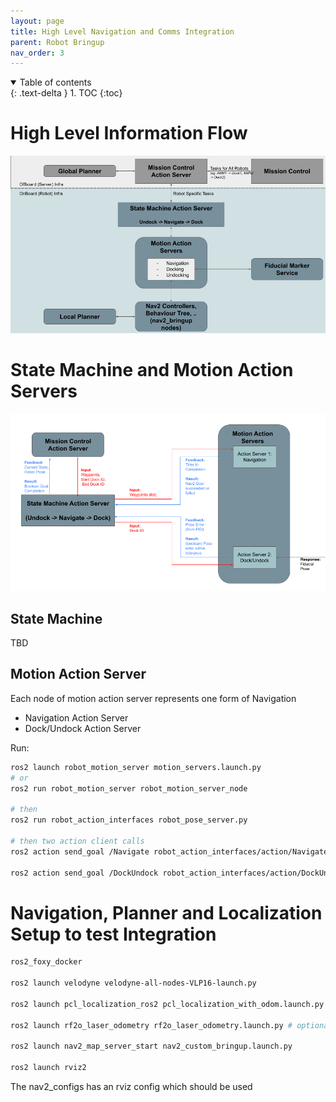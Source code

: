```yaml
---
layout: page
title: High Level Navigation and Comms Integration
parent: Robot Bringup
nav_order: 3
---
```


<details open markdown="block">
  <summary>
    Table of contents
  </summary>
  {: .text-delta }
1. TOC
{:toc}
</details>

# High Level Information Flow

![](/images/robot_bringup/High%20Level.png)

# State Machine and Motion Action Servers

![](/images/robot_bringup/Low_level.png)

## State Machine

TBD

## Motion Action Server

Each node of motion action server represents one form of Navigation

- Navigation Action Server
- Dock/Undock Action Server

Run:

```bash
ros2 launch robot_motion_server motion_servers.launch.py
# or
ros2 run robot_motion_server robot_motion_server_node

# then
ros2 run robot_action_interfaces robot_pose_server.py

# then two action client calls
ros2 action send_goal /Navigate robot_action_interfaces/action/Navigate "{secs: 1.0}"

ros2 action send_goal /DockUndock robot_action_interfaces/action/DockUndock "{secs: 1.0}"
```


# Navigation, Planner and Localization Setup to test Integration

```bash
ros2_foxy_docker

ros2 launch velodyne velodyne-all-nodes-VLP16-launch.py

ros2 launch pcl_localization_ros2 pcl_localization_with_odom.launch.py

ros2 launch rf2o_laser_odometry rf2o_laser_odometry.launch.py # optional

ros2 launch nav2_map_server_start nav2_custom_bringup.launch.py

ros2 launch rviz2
```

The nav2_configs has an rviz config which should be used
